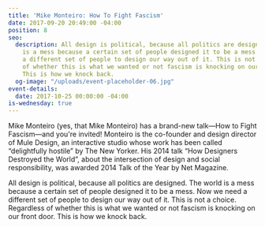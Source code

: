 ```yaml
---
title: 'Mike Monteiro: How To Fight Fascism'
date: 2017-09-20 20:49:00 -04:00
position: 8
seo:
  description: All design is political, because all politics are designed. The world
    is a mess because a certain set of people designed it to be a mess. Now we need
    a different set of people to design our way out of it. This is not a choice. Regardless
    of whether this is what we wanted or not fascism is knocking on our front door.
    This is how we knock back.
  og-image: "/uploads/event-placeholder-06.jpg"
event-details:
  date: 2017-10-25 00:00:00 -04:00
is-wednesday: true
---
```


Mike Monteiro (yes, that Mike Monteiro) has a brand-new talk—How to Fight Fascism—and you're invited! Monteiro is the co-founder and design director of Mule Design, an interactive studio whose work has been called “delightfully hostile” by The New Yorker. His 2014 talk “How Designers Destroyed the World”, about the intersection of design and social responsibility, was awarded 2014 Talk of the Year by Net Magazine.

All design is political, because all politics are designed. The world is a mess because a certain set of people designed it to be a mess. Now we need a different set of people to design our way out of it. This is not a choice. Regardless of whether this is what we wanted or not fascism is knocking on our front door. This is how we knock back.